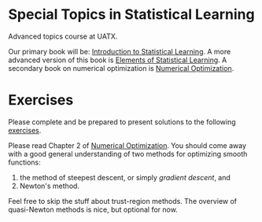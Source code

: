 # Special Topics in Statistical Learning

Advanced topics course at UATX.

Our primary book will be: [Introduction to Statistical Learning](https://www.statlearning.com).  A more advanced version of this book is [Elements of Statistical Learning](https://hastie.su.domains/ElemStatLearn/).  A secondary book on numerical optimization is [Numerical Optimization](https://www.math.uci.edu/~qnie/Publications/NumericalOptimization.pdf).

# Exercises

Please complete and be prepared to present solutions to the following [exercises](exercises/ex1.pdf).

Please read Chapter 2 of [Numerical Optimization](https://www.math.uci.edu/~qnie/Publications/NumericalOptimization.pdf).  You should come away with a good general understanding of two methods for optimizing smooth functions:  
1) the method of steepest descent, or simply _gradient descent_, and   
2) Newton's method.  

Feel free to skip the stuff about trust-region methods.  The overview of quasi-Newton methods is nice, but optional for now.  
